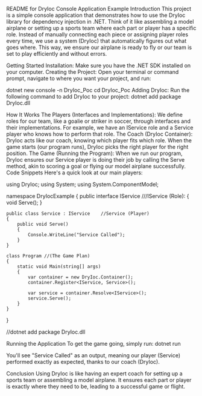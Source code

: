 README for DryIoc Console Application Example
Introduction
This project is a simple console application that demonstrates how to use the DryIoc library for dependency injection in .NET. 
Think of it like assembling a model airplane or setting up a sports team where each part or player has a specific role. 
Instead of manually connecting each piece or assigning player roles every time, we use a system (DryIoc) that automatically figures out what goes where. 
This way, we ensure our airplane is ready to fly or our team is set to play efficiently and without errors.

Getting Started
Installation: Make sure you have the .NET SDK installed on your computer.
Creating the Project: Open your terminal or command prompt, navigate to where you want your project, and run:

dotnet new console -n DryIoc_Poc
cd DryIoc_Poc
Adding DryIoc: Run the following command to add DryIoc to your project:
dotnet add package DryIoc.dll

How It Works
The Players (Interfaces and Implementations): We define roles for our team, like a goalie or striker in soccer, through interfaces and their implementations. For example, we have an IService role and a Service player who knows how to perform that role.
The Coach (DryIoc Container): DryIoc acts like our coach, knowing which player fits which role. When the game starts (our program runs), DryIoc picks the right player for the right position.
The Game (Running the Program): When we run our program, DryIoc ensures our Service player is doing their job by calling the Serve method, akin to scoring a goal or flying our model airplane successfully.
Code Snippets
Here's a quick look at our main players:

using DryIoc;
using System;
using System.ComponentModel;

namespace DryIocExample
{
    public interface IService ///IService (Role):
    {
        void Serve();
    }

    public class Service : IService    //Service (Player)
    {
        public void Serve()
        {
            Console.WriteLine("Service Called");
        }
    }

    class Program //(The Game Plan)
    {
        static void Main(string[] args)
        {
            var container = new DryIoc.Container();
            container.Register<IService, Service>();

            var service = container.Resolve<IService>();
            service.Serve();
        }
    }
}


//dotnet add package DryIoc.dll



Running the Application
To get the game going, simply run:
dotnet run

You'll see "Service Called" as an output, meaning our player (Service) performed exactly as expected, thanks to our coach (DryIoc).

Conclusion
Using DryIoc is like having an expert coach for setting up a sports team or assembling a model airplane. It ensures each part or player is exactly where they need to be, leading to a successful game or flight.
